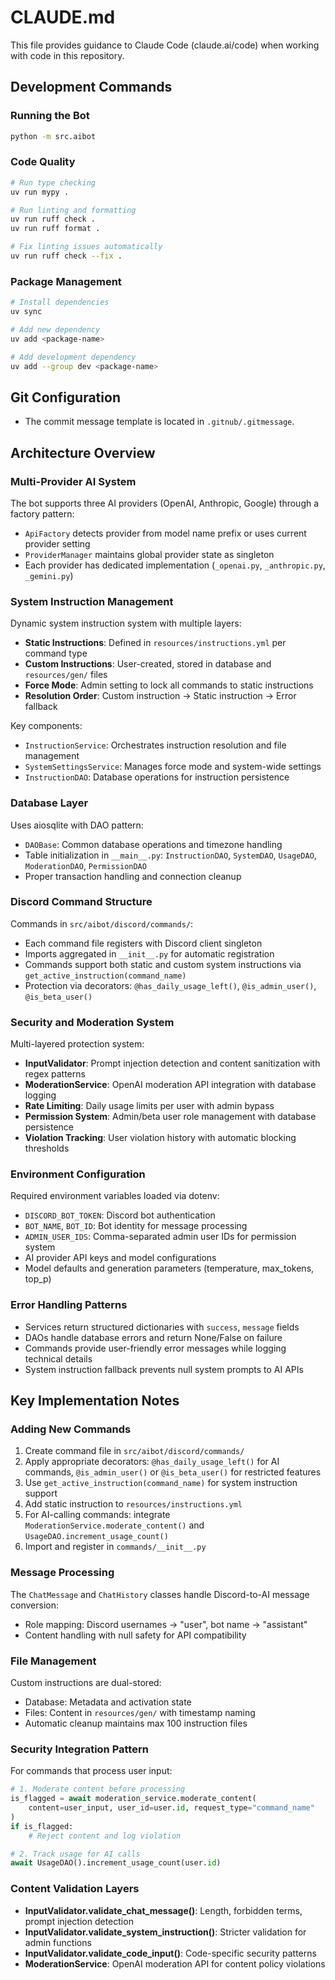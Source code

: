 # CLAUDE.md

This file provides guidance to Claude Code (claude.ai/code) when working with code in this repository.

## Development Commands

### Running the Bot
```bash
python -m src.aibot
```

### Code Quality
```bash
# Run type checking
uv run mypy .

# Run linting and formatting
uv run ruff check .
uv run ruff format .

# Fix linting issues automatically
uv run ruff check --fix .
```

### Package Management
```bash
# Install dependencies
uv sync

# Add new dependency
uv add <package-name>

# Add development dependency
uv add --group dev <package-name>
```

## Git Configuration

- The commit message template is located in `.gitnub/.gitmessage`.

## Architecture Overview

### Multi-Provider AI System
The bot supports three AI providers (OpenAI, Anthropic, Google) through a factory pattern:
- `ApiFactory` detects provider from model name prefix or uses current provider setting
- `ProviderManager` maintains global provider state as singleton
- Each provider has dedicated implementation (`_openai.py`, `_anthropic.py`, `_gemini.py`)

### System Instruction Management
Dynamic system instruction system with multiple layers:
- **Static Instructions**: Defined in `resources/instructions.yml` per command type
- **Custom Instructions**: User-created, stored in database and `resources/gen/` files
- **Force Mode**: Admin setting to lock all commands to static instructions
- **Resolution Order**: Custom instruction → Static instruction → Error fallback

Key components:
- `InstructionService`: Orchestrates instruction resolution and file management
- `SystemSettingsService`: Manages force mode and system-wide settings
- `InstructionDAO`: Database operations for instruction persistence

### Database Layer
Uses aiosqlite with DAO pattern:
- `DAOBase`: Common database operations and timezone handling
- Table initialization in `__main__.py`: `InstructionDAO`, `SystemDAO`, `UsageDAO`, `ModerationDAO`, `PermissionDAO`
- Proper transaction handling and connection cleanup

### Discord Command Structure
Commands in `src/aibot/discord/commands/`:
- Each command file registers with Discord client singleton
- Imports aggregated in `__init__.py` for automatic registration
- Commands support both static and custom system instructions via `get_active_instruction(command_name)`
- Protection via decorators: `@has_daily_usage_left()`, `@is_admin_user()`, `@is_beta_user()`

### Security and Moderation System
Multi-layered protection system:
- **InputValidator**: Prompt injection detection and content sanitization with regex patterns
- **ModerationService**: OpenAI moderation API integration with database logging
- **Rate Limiting**: Daily usage limits per user with admin bypass
- **Permission System**: Admin/beta user role management with database persistence
- **Violation Tracking**: User violation history with automatic blocking thresholds

### Environment Configuration
Required environment variables loaded via dotenv:
- `DISCORD_BOT_TOKEN`: Discord bot authentication
- `BOT_NAME`, `BOT_ID`: Bot identity for message processing
- `ADMIN_USER_IDS`: Comma-separated admin user IDs for permission system
- AI provider API keys and model configurations
- Model defaults and generation parameters (temperature, max_tokens, top_p)

### Error Handling Patterns
- Services return structured dictionaries with `success`, `message` fields
- DAOs handle database errors and return None/False on failure
- Commands provide user-friendly error messages while logging technical details
- System instruction fallback prevents null system prompts to AI APIs

## Key Implementation Notes

### Adding New Commands
1. Create command file in `src/aibot/discord/commands/`
2. Apply appropriate decorators: `@has_daily_usage_left()` for AI commands, `@is_admin_user()` or `@is_beta_user()` for restricted features
3. Use `get_active_instruction(command_name)` for system instruction support
4. Add static instruction to `resources/instructions.yml`
5. For AI-calling commands: integrate `ModerationService.moderate_content()` and `UsageDAO.increment_usage_count()`
6. Import and register in `commands/__init__.py`

### Message Processing
The `ChatMessage` and `ChatHistory` classes handle Discord-to-AI message conversion:
- Role mapping: Discord usernames → "user", bot name → "assistant"
- Content handling with null safety for API compatibility

### File Management
Custom instructions are dual-stored:
- Database: Metadata and activation state
- Files: Content in `resources/gen/` with timestamp naming
- Automatic cleanup maintains max 100 instruction files

### Security Integration Pattern
For commands that process user input:
```python
# 1. Moderate content before processing
is_flagged = await moderation_service.moderate_content(
    content=user_input, user_id=user.id, request_type="command_name"
)
if is_flagged:
    # Reject content and log violation

# 2. Track usage for AI calls
await UsageDAO().increment_usage_count(user.id)
```

### Content Validation Layers
- **InputValidator.validate_chat_message()**: Length, forbidden terms, prompt injection detection
- **InputValidator.validate_system_instruction()**: Stricter validation for admin functions
- **InputValidator.validate_code_input()**: Code-specific security patterns
- **ModerationService**: OpenAI moderation API for content policy violations
